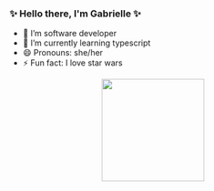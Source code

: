 ### ✨ Hello there, I'm Gabrielle ✨

- 🔭 I’m software developer
- 🌱 I’m currently learning typescript
- 😄 Pronouns: she/her
- ⚡ Fun fact: I love star wars
<div align="center">
  <a href="https://github.com/LeivasGabi">
  <img height="180em" src="https://github-readme-stats.vercel.app/api/top-langs/?username=LeivasGabi&layout=compact&langs_count=7&theme=dracula"/>
  
</div>
